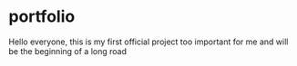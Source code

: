 # portfolio
Hello everyone, this is my first official project too important for me and will be the beginning of a long road
